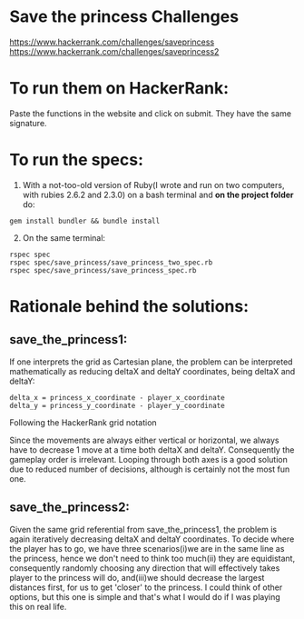 # Save the princess Challenges

https://www.hackerrank.com/challenges/saveprincess
https://www.hackerrank.com/challenges/saveprincess2

# To run them on HackerRank:
Paste the functions in the website and click on submit. They have the same signature.

# To run the specs:
1. With a not-too-old version of Ruby(I wrote and run on two computers, with rubies 2.6.2 and 2.3.0) on a bash terminal and **on the project folder** do:
```
gem install bundler && bundle install 
```

2. On the same terminal:
```
rspec spec
rspec spec/save_princess/save_princess_two_spec.rb
rspec spec/save_princess/save_princess_spec.rb
```

# Rationale behind the solutions:

## save_the_princess1: 

If one interprets the grid as Cartesian plane, the problem can be interpreted mathematically as reducing deltaX and deltaY coordinates, being deltaX and deltaY:

```
delta_x = princess_x_coordinate - player_x_coordinate
delta_y = princess_y_coordinate - player_y_coordinate
```
Following the HackerRank grid notation

Since the movements are always either vertical or horizontal, we always have to decrease 1 move at a time both deltaX and deltaY. Consequently the gameplay order is irrelevant. Looping through both axes is a good solution due to reduced number of decisions, although is certainly not the most fun one.

## save_the_princess2: 
Given the same grid referential from save_the_princess1, the problem is again iteratively decreasing deltaX and deltaY coordinates. To decide where the player has to go, we have three scenarios(i)we are in the same line as the princess, hence we don't need to think too much(ii) they are equidistant, consequently randomly choosing any direction that will effectively takes player to the princess will do, and(iii)we should decrease the largest distances first, for us to get 'closer' to the princess. I could think of other options, but this one is simple and that's what I would do if I was playing this on real life.